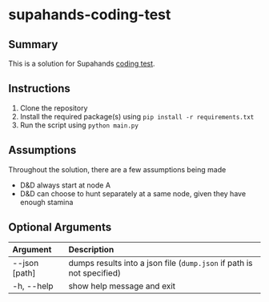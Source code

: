 # supahands-coding-test

## Summary
This is a solution for Supahands [coding test](https://github.com/kaizenx/supahands-coding-test).

## Instructions
1. Clone the repository
2. Install the required package(s) using `pip install -r requirements.txt`
3. Run the script using `python main.py`

## Assumptions
Throughout the solution, there are a few assumptions being made
* D&D always start at node A
* D&D can choose to hunt separately at a same node, given they have enough stamina

## Optional Arguments
| Argument | Description |
| :--- | :--- |
| --json [path]   | dumps results into a json file (`dump.json` if path is not specified) |
| -h, --help | show help message and exit |
